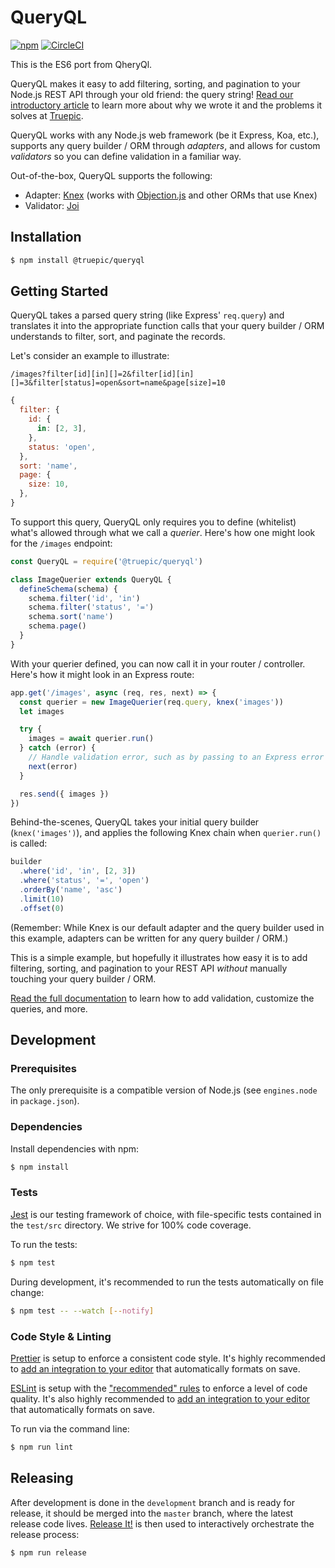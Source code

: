 # QueryQL

[![npm](https://img.shields.io/npm/v/@truepic/queryql?color=0f4484)](https://www.npmjs.com/package/@truepic/queryql)
[![CircleCI](https://img.shields.io/circleci/build/github/TRUEPIC/queryql)](https://circleci.com/gh/TRUEPIC/queryql)

This is the ES6 port from QheryQl.

QueryQL makes it easy to add filtering, sorting, and pagination to your Node.js
REST API through your old friend: the query string!
[Read our introductory article](https://medium.com/truepicinc/queryql-easily-add-filtering-sorting-and-pagination-to-your-node-js-rest-api-9222135c93ae)
to learn more about why we wrote it and the problems it solves at
[Truepic](https://truepic.com).

QueryQL works with any Node.js web framework (be it Express, Koa, etc.),
supports any query builder / ORM through _adapters_, and allows for custom
_validators_ so you can define validation in a familiar way.

Out-of-the-box, QueryQL supports the following:

- Adapter: [Knex](https://knexjs.org/) (works with
  [Objection.js](https://vincit.github.io/objection.js) and other ORMs that use
  Knex)
- Validator: [Joi](https://github.com/hapijs/joi)

## Installation

```bash
$ npm install @truepic/queryql
```

## Getting Started

QueryQL takes a parsed query string (like Express' `req.query`) and translates
it into the appropriate function calls that your query builder / ORM understands
to filter, sort, and paginate the records.

Let's consider an example to illustrate:

```
/images?filter[id][in][]=2&filter[id][in][]=3&filter[status]=open&sort=name&page[size]=10
```

```js
{
  filter: {
    id: {
      in: [2, 3],
    },
    status: 'open',
  },
  sort: 'name',
  page: {
    size: 10,
  },
}
```

To support this query, QueryQL only requires you to define (whitelist) what's
allowed through what we call a _querier_. Here's how one might look for the
`/images` endpoint:

```js
const QueryQL = require('@truepic/queryql')

class ImageQuerier extends QueryQL {
  defineSchema(schema) {
    schema.filter('id', 'in')
    schema.filter('status', '=')
    schema.sort('name')
    schema.page()
  }
}
```

With your querier defined, you can now call it in your router / controller.
Here's how it might look in an Express route:

```js
app.get('/images', async (req, res, next) => {
  const querier = new ImageQuerier(req.query, knex('images'))
  let images

  try {
    images = await querier.run()
  } catch (error) {
    // Handle validation error, such as by passing to an Express error handler:
    next(error)
  }

  res.send({ images })
})
```

Behind-the-scenes, QueryQL takes your initial query builder (`knex('images')`),
and applies the following Knex chain when `querier.run()` is called:

```js
builder
  .where('id', 'in', [2, 3])
  .where('status', '=', 'open')
  .orderBy('name', 'asc')
  .limit(10)
  .offset(0)
```

(Remember: While Knex is our default adapter and the query builder used in this
example, adapters can be written for any query builder / ORM.)

This is a simple example, but hopefully it illustrates how easy it is to add
filtering, sorting, and pagination to your REST API _without_ manually touching
your query builder / ORM.

[Read the full documentation](DOCS.md) to learn how to add validation, customize
the queries, and more.

## Development

### Prerequisites

The only prerequisite is a compatible version of Node.js (see `engines.node` in
`package.json`).

### Dependencies

Install dependencies with npm:

```bash
$ npm install
```

### Tests

[Jest](https://jestjs.io/) is our testing framework of choice, with
file-specific tests contained in the `test/src` directory. We strive for 100%
code coverage.

To run the tests:

```bash
$ npm test
```

During development, it's recommended to run the tests automatically on file
change:

```bash
$ npm test -- --watch [--notify]
```

### Code Style & Linting

[Prettier](https://prettier.com/) is setup to enforce a consistent code style.
It's highly recommended to
[add an integration to your editor](https://prettier.io/docs/en/editors.html)
that automatically formats on save.

[ESLint](https://eslint.org/) is setup with the
["recommended" rules](https://eslint.org/docs/rules/) to enforce a level of code
quality. It's also highly recommended to
[add an integration to your editor](https://eslint.org/docs/user-guide/integrations#editors)
that automatically formats on save.

To run via the command line:

```bash
$ npm run lint
```

## Releasing

After development is done in the `development` branch and is ready for release,
it should be merged into the `master` branch, where the latest release code
lives. [Release It!](https://github.com/release-it/release-it) is then used to
interactively orchestrate the release process:

```bash
$ npm run release
```
